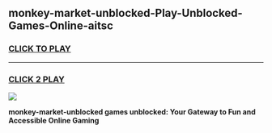 
## monkey-market-unblocked-Play-Unblocked-Games-Online-aitsc
<h3>
<a href="https://premium76.site?title=monkey-market-unblocked&ref=25A">CLICK TO PLAY</a></h3>
<hr>

<h3>
<a href="https://premium76.site?title=monkey-market-unblocked&ref=25A">CLICK 2 PLAY</a>
  
</h3>

<a href="https://premium76.site?title=monkey-market-unblocked&ref=25A"><img src="https://clearcache.store/games.png"></a>


**monkey-market-unblocked games unblocked: Your Gateway to Fun and Accessible Online Gaming**
